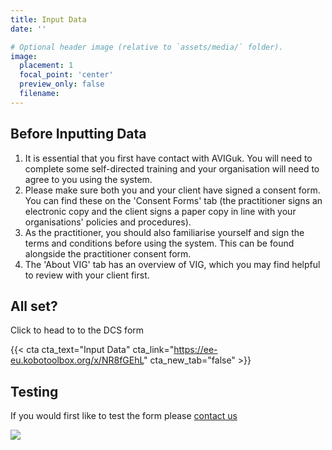 ```yaml
---
title: Input Data
date: ''

# Optional header image (relative to `assets/media/` folder).
image:
  placement: 1
  focal_point: 'center'
  preview_only: false
  filename:
---
```


## Before Inputting Data

1. It is essential that you first have contact with AVIGuk. You will need to complete some self-directed training and your organisation will need to agree to you using the system.
2. Please make sure both you and your client have signed a consent form. You can find these on the 'Consent Forms' tab (the practitioner signs an electronic copy and the client signs a paper copy in line with your organisations' policies and procedures).
3. As the practitioner, you should also familiarise yourself and sign the terms and conditions before using the system. This can be found alongside the practitioner consent form.
4. The 'About VIG' tab has an overview of VIG, which you may find helpful to review with your client first.

## All set?

Click to head to to the DCS form

{{< cta cta_text="Input Data" cta_link="https://ee-eu.kobotoolbox.org/x/NR8fGEhL" cta_new_tab="false" >}}


## Testing

If you would first like to test the form please [contact us](/contact)



![](data.png)